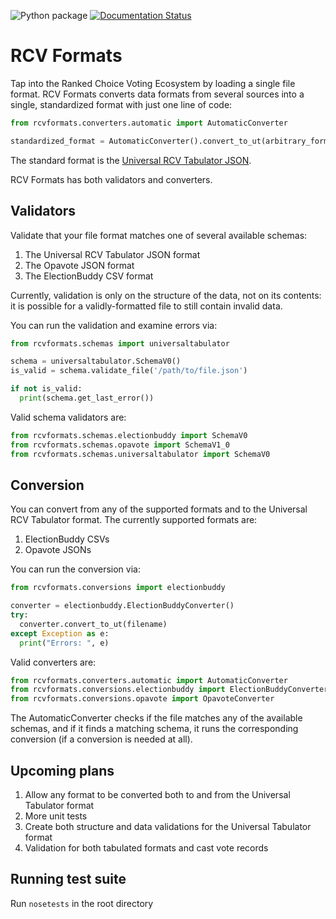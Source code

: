 ![Python package](https://github.com/artoonie/rcvformats/workflows/Python%20package/badge.svg)
[![Documentation Status](https://readthedocs.org/projects/rcvformats/badge/?version=latest)](https://rcvformats.readthedocs.io/en/latest/?badge=latest)

# RCV Formats
Tap into the Ranked Choice Voting Ecosystem by loading a single file format. RCV Formats converts data formats from several sources into a single, standardized format with just one line of code:
```python
from rcvformats.converters.automatic import AutomaticConverter

standardized_format = AutomaticConverter().convert_to_ut(arbitrary_format)
```

The standard format is the [Universal RCV Tabulator JSON](https://www.rankedchoicevoting.org/universal_rcv_tabulator).

RCV Formats has both validators and converters.

## Validators
Validate that your file format matches one of several available schemas:

1. The Universal RCV Tabulator JSON format
2. The Opavote JSON format
3. The ElectionBuddy CSV format

Currently, validation is only on the structure of the data, not on its contents: it is possible for a validly-formatted file to still contain invalid data.

You can run the validation and examine errors via:
```python
from rcvformats.schemas import universaltabulator

schema = universaltabulator.SchemaV0()
is_valid = schema.validate_file('/path/to/file.json')

if not is_valid:
  print(schema.get_last_error())
```

Valid schema validators are:
```python
from rcvformats.schemas.electionbuddy import SchemaV0
from rcvformats.schemas.opavote import SchemaV1_0
from rcvformats.schemas.universaltabulator import SchemaV0
```

## Conversion
You can convert from any of the supported formats and to the Universal RCV Tabulator format. The currently supported formats are:
1. ElectionBuddy CSVs
2. Opavote JSONs

You can run the conversion via:

```python
from rcvformats.conversions import electionbuddy

converter = electionbuddy.ElectionBuddyConverter()
try:
  converter.convert_to_ut(filename)
except Exception as e:
  print("Errors: ", e)
```

Valid converters are:
```python
from rcvformats.converters.automatic import AutomaticConverter
from rcvformats.conversions.electionbuddy import ElectionBuddyConverter
from rcvformats.conversions.opavote import OpavoteConverter
```

The AutomaticConverter checks if the file matches any of the available schemas, and if it finds a matching schema, it runs the corresponding conversion (if a conversion is needed at all).

## Upcoming plans
1. Allow any format to be converted both to and from the Universal Tabulator format
2. More unit tests
3. Create both structure and data validations for the Universal Tabulator format
4. Validation for both tabulated formats and cast vote records

## Running test suite
Run `nosetests` in the root directory
